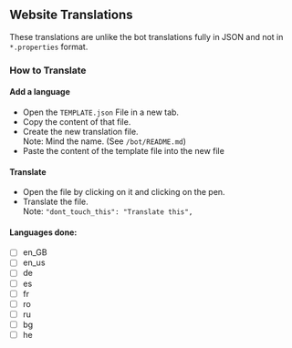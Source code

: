 ## Website Translations
These translations are unlike the bot translations fully in JSON and not in `*.properties` format.

### How to Translate

#### Add a language

- Open the `TEMPLATE.json` File in a new tab.
- Copy the content of that file.
- Create the new translation file.<br>
  Note: Mind the name. (See `/bot/README.md`)
- Paste the content of the template file into the new file


#### Translate
- Open the file by clicking on it and clicking on the pen.
- Translate the file.<br>
  Note: `"dont_touch_this": "Translate this",`


#### Languages done:
- [ ] en_GB
- [ ] en_us
- [ ] de
- [ ] es
- [ ] fr
- [ ] ro
- [ ] ru
- [ ] bg
- [ ] he
